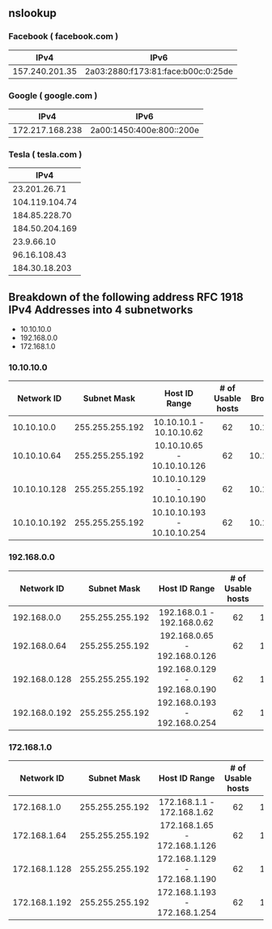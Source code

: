 ## nslookup 

### Facebook ( facebook.com )

 | IPv4           | IPv6                               |
 |----------------|------------------------------------|
 | 157.240.201.35 | 2a03:2880:f173:81:face:b00c:0:25de |

### Google ( google.com )

 | IPv4            | IPv6                     |
 |-----------------|--------------------------|
 | 172.217.168.238 | 2a00:1450:400e:800::200e |

### Tesla ( tesla.com )

 | IPv4           |
 |----------------|
 | 23.201.26.71   |
 | 104.119.104.74 |
 | 184.85.228.70  |
 | 184.50.204.169 |
 | 23.9.66.10     |
 | 96.16.108.43   |
 | 184.30.18.203  |


## Breakdown of the following address RFC 1918 IPv4 Addresses into 4 subnetworks

- 10.10.10.0
- 192.168.0.0
- 172.168.1.0

### 10.10.10.0 

| Network ID   | Subnet Mask     | Host ID Range               | # of Usable hosts  | Broadcast ID |
| ------------ | --------------- | :--------------------------:| :----------------: | ------------ |
| 10.10.10.0   | 255.255.255.192 | 10.10.10.1 - 10.10.10.62    | 62                 | 10.10.10.63  |
| 10.10.10.64  | 255.255.255.192 | 10.10.10.65 - 10.10.10.126  | 62                 | 10.10.10.127 |
| 10.10.10.128 | 255.255.255.192 | 10.10.10.129 - 10.10.10.190 | 62                 | 10.10.10.191 |
| 10.10.10.192 | 255.255.255.192 | 10.10.10.193 - 10.10.10.254 | 62                 | 10.10.10.255 |


### 192.168.0.0

| Network ID    | Subnet Mask     | Host ID Range                 | # of Usable hosts  | Broadcast ID  |
| ------------- | --------------- | :----------------------------:| :----------------: | ------------- |
| 192.168.0.0   | 255.255.255.192 | 192.168.0.1 - 192.168.0.62    | 62                 | 192.168.0.63  |
| 192.168.0.64  | 255.255.255.192 | 192.168.0.65 - 192.168.0.126  | 62                 | 192.168.0.127 |
| 192.168.0.128 | 255.255.255.192 | 192.168.0.129 - 192.168.0.190 | 62                 | 192.168.0.191 |
| 192.168.0.192 | 255.255.255.192 | 192.168.0.193 - 192.168.0.254 | 62                 | 192.168.0.255 |

### 172.168.1.0

| Network ID    | Subnet Mask     | Host ID Range                 | # of Usable hosts  | Broadcast ID  |
| ------------- | --------------- | :----------------------------:| :----------------: | ------------- |
| 172.168.1.0   | 255.255.255.192 | 172.168.1.1 - 172.168.1.62    | 62                 | 172.168.1.63  |
| 172.168.1.64  | 255.255.255.192 | 172.168.1.65 - 172.168.1.126  | 62                 | 172.168.1.127 |
| 172.168.1.128 | 255.255.255.192 | 172.168.1.129 - 172.168.1.190 | 62                 | 172.168.1.191 |
| 172.168.1.192 | 255.255.255.192 | 172.168.1.193 - 172.168.1.254 | 62                 | 172.168.1.255 |